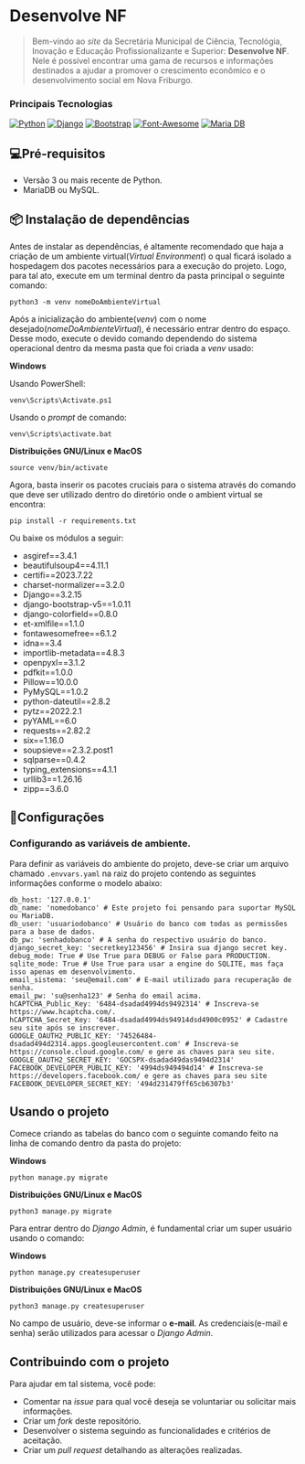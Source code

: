 # Desenvolve NF
> Bem-vindo ao *site* da Secretária Municipal de Ciência, Tecnológia, Inovação e Educação Profissionalizante e Superior: **Desenvolve NF**. Nele é possível encontrar uma gama de recursos e informações destinados a ajudar a promover o crescimento econômico e o desenvolvimento social em Nova Friburgo.

### Principais Tecnologias 
[![Python](https://img.icons8.com/color/48/000000/python.png)](https://www.python.org/)
[![Django](https://img.icons8.com/color/48/000000/django.png)](https://www.djangoproject.com/)
[![Bootstrap](https://img.icons8.com/color/48/000000/bootstrap.png)](https://getbootstrap.com/)
[![Font-Awesome](https://img.icons8.com/windows/48/000000/font-awesome.png)](https://fontawesome.com/)
[![Maria DB](https://img.icons8.com/color/48/000000/maria-db.png)](https://mariadb.org)

## 💻Pré-requisitos
- Versão 3 ou mais recente de Python.
- MariaDB ou MySQL.

## 📦 Instalação de dependências
Antes de instalar as dependências, é altamente recomendado que haja a criação de um ambiente virtual(*Virtual Environment*) o qual ficará isolado a hospedagem dos pacotes necessários para a execução do projeto. Logo, para tal ato, execute em um terminal dentro da pasta principal o seguinte comando:

`python3 -m venv nomeDoAmbienteVirtual`

Após a inicialização do ambiente(*venv*) com o nome desejado(*nomeDoAmbienteVirtual*), é necessário entrar dentro do espaço. Desse modo, execute o devido comando dependendo do sistema operacional dentro da mesma pasta que foi criada a *venv* usado:

**Windows**

Usando PowerShell:

`venv\Scripts\Activate.ps1`

Usando o _prompt_ de comando:

`venv\Scripts\activate.bat`

**Distribuições GNU/Linux e MacOS**

`source venv/bin/activate`

Agora, basta inserir os pacotes cruciais para o sistema através do comando que deve ser utilizado dentro do diretório onde o ambient virtual se encontra:

`pip install -r requirements.txt`

Ou baixe os módulos a seguir:

- asgiref==3.4.1
- beautifulsoup4==4.11.1
- certifi==2023.7.22
- charset-normalizer==3.2.0
- Django==3.2.15
- django-bootstrap-v5==1.0.11
- django-colorfield==0.8.0
- et-xmlfile==1.1.0
- fontawesomefree==6.1.2
- idna==3.4
- importlib-metadata==4.8.3
- openpyxl==3.1.2
- pdfkit==1.0.0
- Pillow==10.0.0
- PyMySQL==1.0.2
- python-dateutil==2.8.2
- pytz==2022.2.1
- pyYAML==6.0
- requests==2.82.2
- six==1.16.0
- soupsieve==2.3.2.post1
- sqlparse==0.4.2
- typing\_extensions==4.1.1
- urllib3==1.26.16
- zipp==3.6.0

## 🔧Configurações

### Configurando as variáveis de ambiente.
Para definir as variáveis do ambiente do projeto, deve-se criar um arquivo chamado `.envvars.yaml` na raiz do projeto contendo as seguintes informações conforme o modelo abaixo:

```
db_host: '127.0.0.1'
db_name: 'nomedobanco' # Este projeto foi pensando para suportar MySQL ou MariaDB.
db_user: 'usuariodobanco' # Usuário do banco com todas as permissões para a base de dados.
db_pw: 'senhadobanco' # A senha do respectivo usuário do banco.
django_secret_key: 'secretkey123456' # Insira sua django secret key.
debug_mode: True # Use True para DEBUG or False para PRODUCTION.
sqlite_mode: True # Use True para usar a engine do SQLITE, mas faça isso apenas em desenvolvimento.
email_sistema: 'seu@email.com' # E-mail utilizado para recuperação de senha.
email_pw: 'su@senha123' # Senha do email acima.
hCAPTCHA_Public_Key: '6484-dsadad4994ds9492314' # Inscreva-se https://www.hcaptcha.com/.
hCAPTCHA_Secret_Key: '6484-dsadad4994ds94914dsd4900c0952' # Cadastre seu site após se inscrever.
GOOGLE_OAUTH2_PUBLIC_KEY: '74526484-dsadad494d2314.apps.googleusercontent.com' # Inscreva-se https://console.cloud.google.com/ e gere as chaves para seu site.
GOOGLE_OAUTH2_SECRET_KEY: 'GOCSPX-dsadad49das9494d2314'
FACEBOOK_DEVELOPER_PUBLIC_KEY: '4994ds949494d14' # Inscreva-se https://developers.facebook.com/ e gere as chaves para seu site
FACEBOOK_DEVELOPER_SECRET_KEY: '494d231479ff65cb6307b3'
```

## Usando o projeto
Comece criando as tabelas do banco com o seguinte comando feito na linha de comando dentro da pasta do projeto:

**Windows**

`python manage.py migrate`

**Distribuições GNU/Linux e MacOS**

`python3 manage.py migrate`

Para entrar dentro do *Django Admin*, é fundamental criar um super usuário usando o comando:

**Windows**

`python manage.py createsuperuser`

**Distribuições GNU/Linux e MacOS**

`python3 manage.py createsuperuser`

No campo de usuário, deve-se informar o **e-mail**. As credenciais(e-mail e senha) serão utilizados para acessar o *Django Admin*.

## Contribuindo com o projeto
Para ajudar em tal sistema, você pode:

- Comentar na *issue* para qual você deseja se voluntariar ou solicitar mais informações.
- Criar um *fork* deste repositório.
- Desenvolver o sistema seguindo as funcionalidades e critérios de aceitação.
- Criar um *pull request* detalhando as alterações realizadas.
